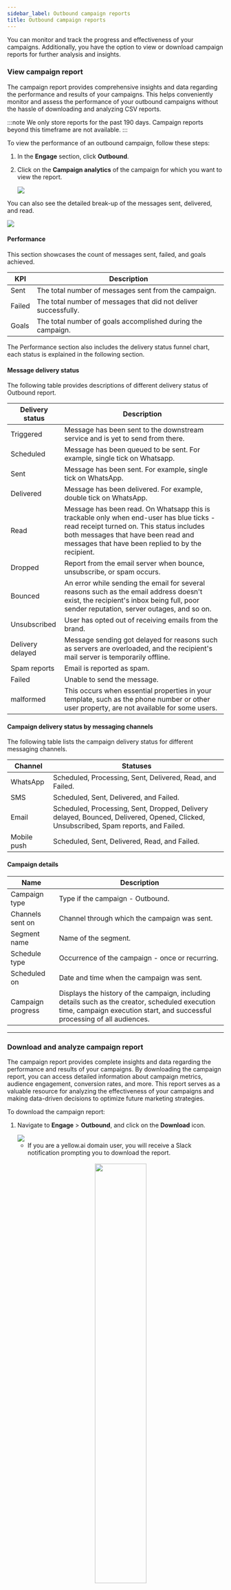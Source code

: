 ```yaml
---
sidebar_label: Outbound campaign reports
title: Outbound campaign reports
---
```


You can monitor and track the progress and effectiveness of your campaigns. Additionally, you have the option to view or download campaign reports for further analysis and insights. 


### View campaign report

The campaign report provides comprehensive insights and data regarding the performance and results of your campaigns. This helps conveniently monitor and assess the performance of your outbound campaigns without the hassle of downloading and analyzing CSV reports.

:::note
We only store reports for the past 190 days. Campaign reports beyond this timeframe are not available.
:::


To view the performance of an outbound campaign, follow these steps:

1. In the **Engage** section, click **Outbound**.
2. Click on the **Campaign analytics** of the campaign for which you want to view the report.

   ![](https://i.imgur.com/JGXoO1k.png)



You can also see the detailed break-up of the messages sent, delivered, and read.

   ![](https://i.imgur.com/O5EyTBM.png)

#### Performance

This section showcases the count of messages sent, failed, and goals achieved.

KPI | Description
---- | ---------
Sent | The total number of messages sent from the campaign.
Failed | The total number of messages that did not deliver successfully. 
Goals | The total number of goals accomplished during the campaign. 


The Performance section also includes the delivery status funnel chart, each status is explained in the following section.

#### Message delivery status

The following table provides descriptions of different delivery status of Outbound report.

Delivery status | Description
--------------- | -----------
Triggered | Message has been sent to the downstream service and is yet to send from there.
Scheduled | Message has been queued to be sent. For example, single tick on Whatsapp.
Sent | Message has been sent. For example, single tick on WhatsApp.
Delivered | Message has been delivered. For example, double tick on WhatsApp. 
Read | Message has been read. On Whatsapp this is trackable only when end-user has blue ticks - read receipt turned on. This status includes both messages that have been read and messages that have been replied to by the recipient.
Dropped | Report from the email server when bounce, unsubscribe, or spam occurs.
Bounced | An error while sending the email for several reasons such as the email address doesn't exist, the recipient's inbox being full, poor sender reputation, server outages, and so on.
Unsubscribed | User has opted out of receiving emails from the brand.
Delivery delayed | Message sending got delayed for reasons such as servers are overloaded, and the recipient's mail server is temporarily offline.
Spam reports | Email is reported as spam.
Failed | Unable to send the message.
malformed |  This occurs when essential properties in your template, such as the phone number or other user property, are not available for some users. 

#### Campaign delivery status by messaging channels

The following table lists the campaign delivery status for different messaging channels.

Channel | Statuses
--------- | -------
WhatsApp | Scheduled, Processing, Sent, Delivered, Read, and Failed.
SMS | Scheduled, Sent, Delivered, and Failed.
Email | Scheduled, Processing, Sent, Dropped, Delivery delayed, Bounced, Delivered, Opened, Clicked, Unsubscribed, Spam reports, and Failed.
Mobile push | Scheduled, Sent, Delivered, Read, and Failed.


#### Campaign details

Name | Description
---- | -----------
Campaign type | Type if the campaign - Outbound.
Channels sent on | Channel through which the campaign was sent.
Segment name | Name of the segment.
Schedule type | Occurrence of the campaign - once or recurring.
Scheduled on |  Date and time when the campaign was sent.
Campaign progress | Displays the history of the campaign, including details such as the creator, scheduled execution time, campaign execution start, and successful processing of all audiences.

***

### Download and analyze campaign report

The campaign report provides complete insights and data regarding the performance and results of your campaigns. By downloading the campaign report, you can access detailed information about campaign metrics, audience engagement, conversion rates, and more. This report serves as a valuable resource for analyzing the effectiveness of your campaigns and making data-driven decisions to optimize future marketing strategies.

To download the campaign report:

1. Navigate to **Engage** > **Outbound**, and click on the **Download** icon. 

   <img src="https://i.imgur.com/9OWBvTe.png"/>

   * If you are a yellow.ai domain user, you will receive a Slack notification prompting you to download the report.<br/><br/>
    
    <center><img src="https://i.imgur.com/sN6et6X.png" width="50%"/></center>

   * For non-domain users, an email will be sent containing a download option.

2. Open the email or Slack message and click on the provided link. The link opens and you will see a Download button.
3. Click on the Download button to save the campaign report as a CSV file on your device.
4. Click on the **Download** button. The report will be downloaded as a CSV file.

For detailed information on how to understand campaign report, see the following section.


#### Understanding the downloaded campaign report

| Column           | Description                                                                                              |
|------------------|----------------------------------------------------------------------------------------------------------|
| Campaign ID      | The unique ID generated for the campaign.                                                                |
| Campaign Name    | The name provided for the campaign when creating.                                                        |
| Channel          | The targeted channel for the campaign such as Email, Whatsapp, SMS, and so on.                           |
| BotId            | Bot ID associated with the campaign.                                                                     |
| UserId           | User contact details based on the channel. For example, WhatsApp phone number for Whatsapp, email ID for email campaign. |
| User Details     | All the details of the bot user in the current campaign.                                                 |
| Template ID      | Name of the template used to trigger messages for that particular campaign.                              |
| Sender ID        | The phone number/email ID from which the messages were sent. Learn how to configure sender IDs in Channels [Email](platform_concepts/channelConfiguration/email-outbound.md), [SMS](platform_concepts/channelConfiguration/sms-outbound-india.md), [WhatsApp](platform_concepts/channelConfiguration/whatsapp-configuration.md). |
| Status           | Message delivery status. Supported statuses for email: Scheduled, Processing, Sent, Dropped, Delivery delayed, Malformed, Bounced, Delivered, Opened, Clicked, Unsubscribed, Spam reports, Failed. To know about each status, see [Delivery status descriptions](https://docs.yellow.ai/docs/platform_concepts/engagement/outbound/outbound-campaigns/outbound-report#message-delivery-status). |
| Quick Reply Response | Applicable for interactive templates. Example: For Whatsapp templates with a button, the quick reply response from the button will be captured against each user. |
| Comments         | Delivery state of the particular message. For FAILED messages, the error description will be shown.      |
| Scheduled Time   | The start time of the campaign.                                                                          |
| Sent time        | The time when the message is sent to the user.                                                           |
| Delivered time   | The time when the message is delivered to the user (Applicable only for Whatsapp channel).               |
| Read time        | The time when the recipient read the message (Applicable only for Whatsapp channel).                     |
| Goal achieved	 | Indicates whether the set goal was achieved (True) or not (False).                                       |
| Goal achieved at | Timestamp when the goal was achieved in Month DD, YYYY hh:mm AM/PM.                                      |
| Error            | Error code in case of FAILED messages.                                                                   |
| UserDetails      | User details fetched from the user profile used in the notification message. Examples: UserDetails.phone, UserDetails.firstName. |
